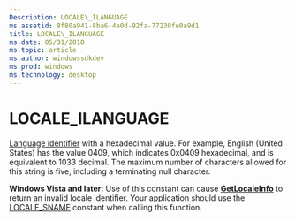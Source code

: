 ```yaml
---
Description: LOCALE\_ILANGUAGE
ms.assetid: 8f80a941-8ba6-4a0d-92fa-77230fe0a9d1
title: LOCALE\_ILANGUAGE
ms.date: 05/31/2018
ms.topic: article
ms.author: windowssdkdev
ms.prod: windows
ms.technology: desktop
---
```


# LOCALE\_ILANGUAGE

[Language identifier](language-identifiers.md) with a hexadecimal value. For example, English (United States) has the value 0409, which indicates 0x0409 hexadecimal, and is equivalent to 1033 decimal. The maximum number of characters allowed for this string is five, including a terminating null character.

**Windows Vista and later:** Use of this constant can cause [**GetLocaleInfo**](/windows/win32/Winnls/nf-winnls-getlocaleinfoa?branch=master) to return an invalid locale identifier. Your application should use the [LOCALE\_SNAME](locale-sname.md) constant when calling this function.

 

 



